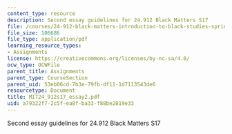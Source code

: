 ```yaml
---
content_type: resource
description: Second essay guidelines for 24.912 Black Matters S17
file: /courses/24-912-black-matters-introduction-to-black-studies-spring-2017/a79322f72c5fea8fba33f88be2819e33_MIT24_912s17_essay2.pdf
file_size: 106686
file_type: application/pdf
learning_resource_types:
- Assignments
license: https://creativecommons.org/licenses/by-nc-sa/4.0/
ocw_type: OCWFile
parent_title: Assignments
parent_type: CourseSection
parent_uid: 53eb06cd-7b3e-79fb-df11-1d7113543de6
resourcetype: Document
title: MIT24_912s17_essay2.pdf
uid: a79322f7-2c5f-ea8f-ba33-f88be2819e33
---
```

Second essay guidelines for 24.912 Black Matters S17